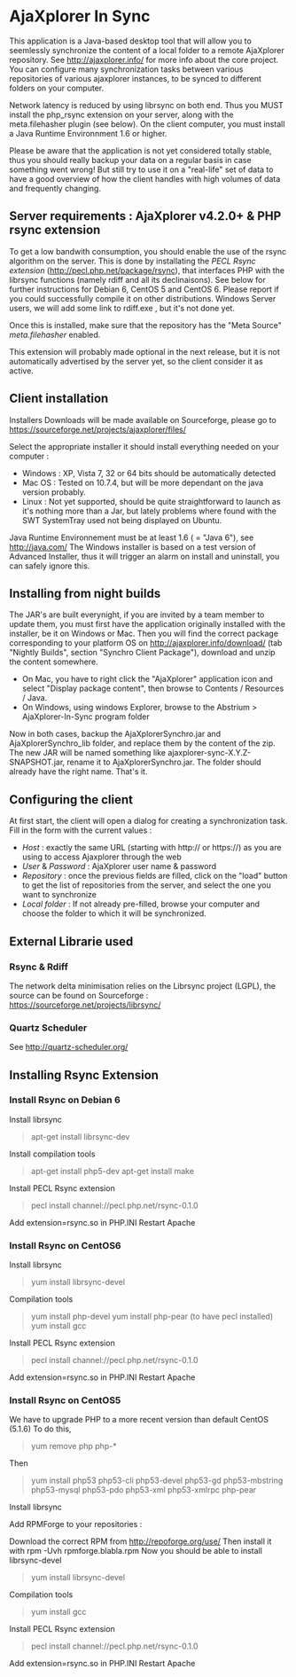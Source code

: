# AjaXplorer In Sync

This application is a Java-based desktop tool that will allow you to seemlessly synchronize the content of a local folder to a remote AjaXplorer repository. See http://ajaxplorer.info/ for more info about the core project. You can configure many synchronization tasks between various repositories of various ajaxplorer instances, to be synced to different folders on your computer. 

Network latency is reduced by using librsync on both end. Thus you MUST install the php_rsync extension on your server, along with the meta.filehasher plugin (see below). On the client computer, you must install a Java Runtime Environnment 1.6 or higher.

Please be aware that the application is not yet considered totally stable, thus you should really backup your data on a regular basis in case something went wrong! But still try to use it on a "real-life" set of data to have a good overview of how the client handles with high volumes of data and frequently changing.

## Server requirements : AjaXplorer v4.2.0+ & PHP rsync extension

To get a low bandwith consumption, you should enable the use of the rsync algorithm on the server. This is done by installating the *PECL Rsync extension* (http://pecl.php.net/package/rsync), that interfaces PHP with the librsync functions (namely rdiff and all its declinaisons). See below for further instructions for Debian 6, CentOS 5 and CentOS 6.
Please report if you could successfully compile it on other distributions. 
Windows Server users, we will add some link to rdiff.exe , but it's not done yet.

Once this is installed, make sure that the repository has the "Meta Source" *meta.filehasher* enabled.

This extension will probably made optional in the next release, but it is not automatically advertised by the server yet, so the client consider it as active.

## Client installation 

Installers Downloads will be made available on Sourceforge, please go to https://sourceforge.net/projects/ajaxplorer/files/

Select the appropriate installer it should install everything needed on your computer :

* Windows : XP, Vista 7, 32 or 64 bits should be automatically detected
* Mac OS : Tested on 10.7.4, but will be more dependant on the java version probably.
* Linux : Not yet supported, should be quite straightforward to launch as it's nothing more than a Jar, but lately problems where found with the SWT SystemTray used not being displayed on Ubuntu.

Java Runtime Environnement must be at least 1.6 ( = "Java 6"), see http://java.com/
The Windows installer is based on a test version of Advanced Installer, thus it will trigger an alarm on install and uninstall, you can safely ignore this.

## Installing from night builds

The JAR's are built everynight, if you are invited by a team member to update them, you must first have the application originally installed with the installer, be it on Windows or Mac. Then you will find the correct package corresponding to your platform OS on http://ajaxplorer.info/download/ (tab "Nightly Builds", section "Synchro Client Package"), download and unzip the content somewhere. 

* On Mac, you have to right click the "AjaXplorer" application icon and select "Display package content", then browse to Contents / Resources / Java. 
* On Windows, using windows Explorer, browse to the Abstrium > AjaXplorer-In-Sync program folder

Now in both cases, backup the AjaXplorerSynchro.jar and AjaXplorerSynchro_lib folder, and replace them by the content of the zip. The new JAR will be named something like ajaxplorer-sync-X.Y.Z-SNAPSHOT.jar, rename it to AjaXplorerSynchro.jar. The folder should already have the right name. That's it.

## Configuring the client

At first start, the client will open a dialog for creating a synchronization task. Fill in the form with the current values : 

* *Host* : exactly the same URL (starting with http:// or https://) as you are using to access Ajaxplorer through the web
* *User* & *Password* : AjaXplorer user name & password
* *Repository* : once the previous fields are filled, click on the "load" button to get the list of repositories from the server, and select the one you want to synchronize
* *Local folder* : If not already pre-filled, browse your computer and choose the folder to which it will be synchronized.

## External Librarie used

### Rsync & Rdiff

The network delta minimisation relies on the Librsync project (LGPL), the source can be found on Sourceforge : https://sourceforge.net/projects/librsync/

### Quartz Scheduler

See http://quartz-scheduler.org/

## Installing Rsync Extension

### Install Rsync on Debian 6

Install librsync

> apt-get install librsync-dev

Install compilation tools

> apt-get install php5-dev
> apt-get install make

Install PECL Rsync extension

> pecl install channel://pecl.php.net/rsync-0.1.0

Add extension=rsync.so in PHP.INI
Restart Apache

### Install Rsync on CentOS6

Install librsync

> yum install librsync-devel

Compilation tools

> yum install php-devel
> yum install php-pear (to have pecl installed)
> yum install gcc

Install PECL Rsync extension

> pecl install channel://pecl.php.net/rsync-0.1.0

Add extension=rsync.so in PHP.INI
Restart Apache

### Install Rsync on CentOS5

We have to upgrade PHP to a more recent version than default CentOS (5.1.6)
To do this, 

> yum remove php php-*

Then 

> yum install php53 php53-cli php53-devel php53-gd  php53-mbstring php53-mysql php53-pdo php53-xml php53-xmlrpc php-pear

Install librsync

Add RPMForge to your repositories : 

Download the correct RPM from http://repoforge.org/use/
Then install it with rpm -Uvh rpmforge.blabla.rpm
Now you should be able to install librsync-devel

> yum install librsync-devel

Compilation tools

> yum install gcc

Install PECL Rsync extension

> pecl install channel://pecl.php.net/rsync-0.1.0

Add extension=rsync.so in PHP.INI
Restart Apache
